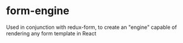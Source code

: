 # form-engine
Used in conjunction with redux-form, to create an "engine" capable of rendering any form template in React
